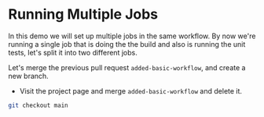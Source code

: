 # Running Multiple Jobs

In this demo we will set up multiple jobs in the same workflow. By now we're running a single job that is doing the the build and also is running the unit tests, let's split it into two different jobs.

Let's merge the previous pull request `added-basic-workflow`, and create a new branch.

* Visit the project page and merge `added-basic-workflow` and delete it.

```bash
git checkout main
```
